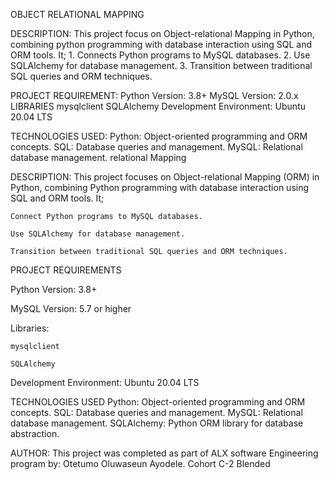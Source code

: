 OBJECT RELATIONAL MAPPING

DESCRIPTION:
This project focus on Object-relational Mapping in Python,
     combining python programming with database interaction using
     SQL and ORM tools. It;
     1. Connects Python programs to MySQL databases.
     2. Use SQLAlchemy for database management.
     3. Transition between traditional SQL queries and ORM techniques.

PROJECT REQUIREMENT:
Python Version: 3.8+
MySQL Version: 2.0.x
LIBRARIES
	mysqlclient
	SQLAlchemy
Development Environment: Ubuntu 20.04 LTS

TECHNOLOGIES USED:
	Python: Object-oriented programming and ORM concepts.
	SQL: Database queries and management.
	MySQL: Relational database management.
	relational Mapping

DESCRIPTION:
This project focuses on Object-relational Mapping (ORM) in Python, combining Python programming
with database interaction using SQL and ORM tools. It;

	Connect Python programs to MySQL databases.

	Use SQLAlchemy for database management.

	Transition between traditional SQL queries and ORM techniques.

PROJECT REQUIREMENTS

Python Version: 3.8+

MySQL Version: 5.7 or higher

Libraries:

	mysqlclient

	SQLAlchemy

Development Environment: Ubuntu 20.04 LTS

TECHNOLOGIES USED
	Python: Object-oriented programming and ORM concepts.
	SQL: Database queries and management.
	MySQL: Relational database management.
	SQLAlchemy: Python ORM library for database abstraction.

AUTHOR:
This project was completed as part of ALX software Engineering program by:
Otetumo Oluwaseun Ayodele.
Cohort C-2 Blended
